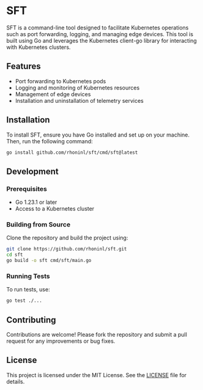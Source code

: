 # SFT

SFT is a command-line tool designed to facilitate Kubernetes operations such as port forwarding, logging, and managing edge devices. This tool is built using Go and leverages the Kubernetes client-go library for interacting with Kubernetes clusters.

## Features

- Port forwarding to Kubernetes pods
- Logging and monitoring of Kubernetes resources
- Management of edge devices
- Installation and uninstallation of telemetry services

## Installation

To install SFT, ensure you have Go installed and set up on your machine. Then, run the following command:
```bash
go install github.com/rhoninl/sft/cmd/sft@latest
```

## Development

### Prerequisites

- Go 1.23.1 or later
- Access to a Kubernetes cluster

### Building from Source

Clone the repository and build the project using:

```bash
git clone https://github.com/rhoninl/sft.git
cd sft
go build -o sft cmd/sft/main.go
```

### Running Tests

To run tests, use:

```bash
go test ./...
```

## Contributing

Contributions are welcome! Please fork the repository and submit a pull request for any improvements or bug fixes.

## License

This project is licensed under the MIT License. See the [LICENSE](LICENSE) file for details.

